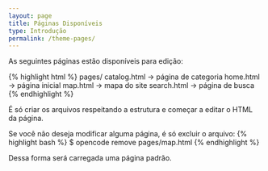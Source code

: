 ```yaml
---
layout: page
title: Páginas Disponíveis
type: Introdução
permalink: /theme-pages/
---
```


As seguintes páginas estão disponíveis para edição:

{% highlight html %}
pages/
    catalog.html -> página de categoria
       home.html -> página inicial
        map.html -> mapa do site
     search.html -> página de busca
{% endhighlight %}

É só criar os arquivos respeitando a estrutura e começar a editar o HTML da página.

Se você não deseja modificar alguma página, é só excluir o arquivo:
{% highlight bash %}
$ opencode remove pages/map.html
{% endhighlight %}

Dessa forma será carregada uma página padrão.